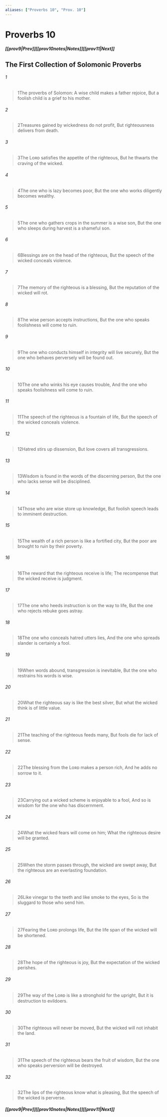 ```yaml
---
aliases: ["Proverbs 10", "Prov. 10"]
---
```

# Proverbs 10
##### <span class=arrow-left></span>[[prov9|Prev]]<span class=navigation-separator></span>[[prov10notes|Notes]]<span class=navigation-separator></span>[[prov11|Next]]<span class=arrow-right></span>
## The First Collection of Solomonic Proverbs
###### 1
><span class=verse-first-poetry>1</span>The proverbs of Solomon:
>A wise child makes a father rejoice,
>But a foolish child is a grief to his mother.
###### 2
><span class=verse-body-poetry>2</span>Treasures gained by wickedness do not profit,
>But righteousness delivers from death.
###### 3
><span class=verse-body-poetry>3</span>The Lᴏʀᴅ satisfies the appetite of the righteous,
>But he thwarts the craving of the wicked.
###### 4
><span class=verse-body-poetry>4</span>The one who is lazy becomes poor,
>But the one who works diligently becomes wealthy.
###### 5
><span class=verse-body-poetry>5</span>The one who gathers crops in the summer is a wise son,
>But the one who sleeps during harvest is a shameful son.
###### 6
><span class=verse-body-poetry>6</span>Blessings are on the head of the righteous,
>But the speech of the wicked conceals violence.
###### 7
><span class=verse-body-poetry>7</span>The memory of the righteous is a blessing,
>But the reputation of the wicked will rot.
###### 8
><span class=verse-body-poetry>8</span>The wise person accepts instructions,
>But the one who speaks foolishness will come to ruin.
###### 9
><span class=verse-body-poetry>9</span>The one who conducts himself in integrity will live securely,
>But the one who behaves perversely will be found out.
###### 10
><span class=verse-body-poetry>10</span>The one who winks his eye causes trouble,
>And the one who speaks foolishness will come to ruin.
###### 11
><span class=verse-body-poetry>11</span>The speech of the righteous is a fountain of life,
>But the speech of the wicked conceals violence.
###### 12
><span class=verse-body-poetry>12</span>Hatred stirs up dissension,
>But love covers all transgressions.
###### 13
><span class=verse-body-poetry>13</span>Wisdom is found in the words of the discerning person,
>But the one who lacks sense will be disciplined.
###### 14
><span class=verse-body-poetry>14</span>Those who are wise store up knowledge,
>But foolish speech leads to imminent destruction.
###### 15
><span class=verse-body-poetry>15</span>The wealth of a rich person is like a fortified city,
>But the poor are brought to ruin by their poverty.
###### 16
><span class=verse-body-poetry>16</span>The reward that the righteous receive is life;
>The recompense that the wicked receive is judgment.
###### 17
><span class=verse-body-poetry>17</span>The one who heeds instruction is on the way to life,
>But the one who rejects rebuke goes astray.
###### 18
><span class=verse-body-poetry>18</span>The one who conceals hatred utters lies,
>And the one who spreads slander is certainly a fool.
###### 19
><span class=verse-body-poetry>19</span>When words abound, transgression is inevitable,
>But the one who restrains his words is wise.
###### 20
><span class=verse-body-poetry>20</span>What the righteous say is like the best silver,
>But what the wicked think is of little value.
###### 21
><span class=verse-body-poetry>21</span>The teaching of the righteous feeds many,
>But fools die for lack of sense.
###### 22
><span class=verse-body-poetry>22</span>The blessing from the Lᴏʀᴅ makes a person rich,
>And he adds no sorrow to it.
###### 23
><span class=verse-body-poetry>23</span>Carrying out a wicked scheme is enjoyable to a fool,
>And so is wisdom for the one who has discernment.
###### 24
><span class=verse-body-poetry>24</span>What the wicked fears will come on him;
>What the righteous desire will be granted.
###### 25
><span class=verse-body-poetry>25</span>When the storm passes through, the wicked are swept away,
>But the righteous are an everlasting foundation.
###### 26
><span class=verse-body-poetry>26</span>Like vinegar to the teeth and like smoke to the eyes,
>So is the sluggard to those who send him.
###### 27
><span class=verse-body-poetry>27</span>Fearing the Lᴏʀᴅ prolongs life,
>But the life span of the wicked will be shortened.
###### 28
><span class=verse-body-poetry>28</span>The hope of the righteous is joy,
>But the expectation of the wicked perishes.
###### 29
><span class=verse-body-poetry>29</span>The way of the Lᴏʀᴅ is like a stronghold for the upright,
>But it is destruction to evildoers.
###### 30
><span class=verse-body-poetry>30</span>The righteous will never be moved,
>But the wicked will not inhabit the land.
###### 31
><span class=verse-body-poetry>31</span>The speech of the righteous bears the fruit of wisdom,
>But the one who speaks perversion will be destroyed.
###### 32
><span class=verse-body-poetry>32</span>The lips of the righteous know what is pleasing,
>But the speech of the wicked is perverse.
##### <span class=arrow-left></span>[[prov9|Prev]]<span class=navigation-separator></span>[[prov10notes|Notes]]<span class=navigation-separator></span>[[prov11|Next]]<span class=arrow-right></span>
